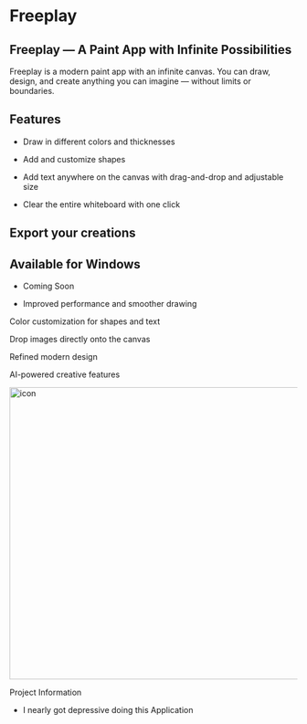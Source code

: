 # Freeplay

## Freeplay — A Paint App with Infinite Possibilities

Freeplay is a modern paint app with an infinite canvas. You can draw, design, and create anything you can imagine — without limits or boundaries.

## Features

- Draw in different colors and thicknesses

- Add and customize shapes

- Add text anywhere on the canvas with drag-and-drop and adjustable size

- Clear the entire whiteboard with one click


## Export your creations
## Available for Windows

- Coming Soon

- Improved performance and smoother drawing

Color customization for shapes and text

Drop images directly onto the canvas

Refined modern design

AI-powered creative features

<img width="512" height="512" alt="icon" src="https://github.com/user-attachments/assets/0636b375-7e53-4334-be7e-36ac440ffe5a" />

Project Information

- I nearly got depressive doing this Application 
